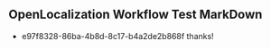 ## OpenLocalization Workflow Test MarkDown
* e97f8328-86ba-4b8d-8c17-b4a2de2b868f thanks!

<!--HONumber=Jan17_HO2-->


